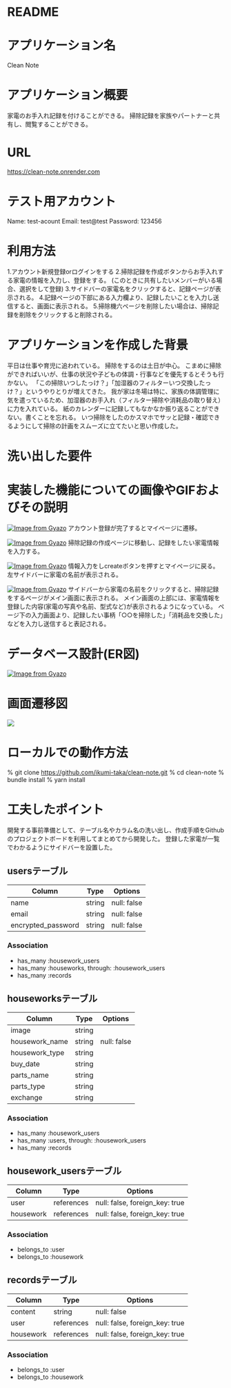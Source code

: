 # README
# アプリケーション名
Clean Note

# アプリケーション概要
家電のお手入れ記録を付けることができる。
掃除記録を家族やパートナーと共有し、閲覧することができる。

# URL
https://clean-note.onrender.com

# テスト用アカウント
Name: test-acount
Email: test@test
Password: 123456

# 利用方法
1.アカウント新規登録orログインをする
2.掃除記録を作成ボタンからお手入れする家電の情報を入力し、登録をする。
(このときに共有したいメンバーがいる場合、選択をして登録)
3.サイドバーの家電名をクリックすると、記録ページが表示される。
4.記録ページの下部にある入力欄より、記録したいことを入力し送信すると、画面に表示される。
5.掃除機六ページを削除したい場合は、掃除記録を削除をクリックすると削除される。

# アプリケーションを作成した背景
平日は仕事や育児に追われている。
掃除をするのは土日が中心。
こまめに掃除ができればいいが、仕事の状況や子どもの体調・行事などを優先するとそうも行かない。
「この掃除いつしたっけ？」「加湿器のフィルターいつ交換したっけ？」というやりとりが増えてきた。
我が家は冬場は特に、家族の体調管理に気を遣っているため、加湿器のお手入れ（フィルター掃除や消耗品の取り替え）に力を入れている。
紙のカレンダーに記録してもなかなか振り返ることができない。書くことを忘れる。
いつ掃除をしたのかスマホでサッと記録・確認できるようにして掃除の計画をスムーズに立てたいと思い作成した。

# 洗い出した要件


# 実装した機能についての画像やGIFおよびその説明
[![Image from Gyazo](https://i.gyazo.com/557766263d43befe816b33b8a57e5495.png)](https://gyazo.com/557766263d43befe816b33b8a57e5495)
アカウント登録が完了するとマイページに遷移。

[![Image from Gyazo](https://i.gyazo.com/9b0ca4942ad84d9114b9cbdd9eab332f.gif)](https://gyazo.com/9b0ca4942ad84d9114b9cbdd9eab332f)
掃除記録の作成ページに移動し、記録をしたい家電情報を入力する。

[![Image from Gyazo](https://i.gyazo.com/9d1a5ab2d193dfc7a620edca0c357977.gif)](https://gyazo.com/9d1a5ab2d193dfc7a620edca0c357977)
情報入力をしcreateボタンを押すとマイページに戻る。左サイドバーに家電の名前が表示される。

[![Image from Gyazo](https://i.gyazo.com/0e05fb435a09972f8f3ab27e92b7f67f.gif)](https://gyazo.com/0e05fb435a09972f8f3ab27e92b7f67f)
サイドバーから家電の名前をクリックすると、掃除記録をするページがメイン画面に表示される。
メイン画面の上部には、家電情報を登録した内容(家電の写真や名前、型式など)が表示されるようになっている。
ページ下の入力画面より、記録したい事柄「○○を掃除した」「消耗品を交換した」などを入力し送信すると表記される。

# データベース設計(ER図)
[![Image from Gyazo](https://i.gyazo.com/f671cc39c379f89cdf9680b9bcc1485e.png)](https://gyazo.com/f671cc39c379f89cdf9680b9bcc1485e)

# 画面遷移図
[![](https://mermaid.ink/img/pako:eNqrVkrOT0lVslJKL0osyFAIcYnJUwACx-jHzWsfN2143LTkcfNm_WfTNrxY1v985u6XPZseN8963LzncdOOWAVdXTsnoMKOx83Nj5unIyQgZmCVUrABanIGyiwDC2wDks-3r3g5u4143S7Rz_qaX85c8mLFDKBznuyd86xjAvG6XVF0P-ua-nzFfmTdSjpKualFuYmZKcBAqQaZFqNUkpGamxqjZAVkpqSmJZbmlMQoxeTVApUmlpbkB1fmJStZlRSVpuoolRakJJakumQmAoMzV8kqLTGnOLUWAITps5g?type=png)](https://mermaid.live/edit#pako:eNqrVkrOT0lVslJKL0osyFAIcYnJUwACx-jHzWsfN2143LTkcfNm_WfTNrxY1v985u6XPZseN8963LzncdOOWAVdXTsnoMKOx83Nj5unIyQgZmCVUrABanIGyiwDC2wDks-3r3g5u4143S7Rz_qaX85c8mLFDKBznuyd86xjAvG6XVF0P-ua-nzFfmTdSjpKualFuYmZKcBAqQaZFqNUkpGamxqjZAVkpqSmJZbmlMQoxeTVApUmlpbkB1fmJStZlRSVpuoolRakJJakumQmAoMzV8kqLTGnOLUWAITps5g)

# ローカルでの動作方法
% git clone https://github.com/ikumi-taka/clean-note.git
% cd clean-note
% bundle install
% yarn install

# 工夫したポイント
開発する事前準備として、テーブル名やカラム名の洗い出し、作成手順をGithubのプロジェクトボードを利用してまとめてから開発した。
登録した家電が一覧でわかるようにサイドバーを設置した。

## usersテーブル

| Column             | Type   | Options     |
|--------------------|--------|-------------|
| name               | string | null: false |
| email              | string | null: false |
| encrypted_password | string | null: false |



### Association
- has_many :housework_users
- has_many :houseworks, through: :housework_users
- has_many :records


## houseworksテーブル

| Column         | Type   | Options     |
|----------------|--------|-------------|
| image          | string |             |
| housework_name | string | null: false |
| housework_type | string |             |
| buy_date       | string |             |
| parts_name     | string |             |
| parts_type     | string |             |
| exchange       | string |             |

### Association
- has_many :housework_users
- has_many :users, through: :housework_users
- has_many :records


## housework_usersテーブル

| Column    | Type       | Options                        |
|-----------|------------|--------------------------------|
| user      | references | null: false, foreign_key: true |
| housework | references | null: false, foreign_key: true |


### Association
- belongs_to :user
- belongs_to :housework

## recordsテーブル

| Column    | Type       | Options                        |
|-----------|------------|--------------------------------|
| content   | string     | null: false                    |
| user      | references | null: false, foreign_key: true |
| housework | references | null: false, foreign_key: true |



### Association
- belongs_to :user
- belongs_to :housework